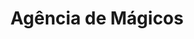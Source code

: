 ---
Numero: 190
title: Agência de Mágicos
Autor: Robert A Heinlein
Co-autor: 
Ano-de-Publicacao: 1973
Titulo-original: Waldo and Magic Inc
Tradutor: Eurico da Fonseca
Co-tradutor: 
Ano-de-edicao: 1950
alias: Robert-A-Heinlein
Autor2-alias: 
Tradutor1-alias: Eurico-da-Fonseca
Tradutor2-alias: 
Titulo-link: 190-Agencia-de-Magicos
Capa: Lima de Freitas
pags: 173
Capa-link: Lima-de-Freitas
---